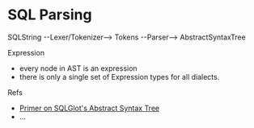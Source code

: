 # SQL Parsing

SQLString --Lexer/Tokenizer--> Tokens --Parser--> AbstractSyntaxTree

Expression
- every node in AST is an expression
- there is only a single set of Expression types for all dialects.


Refs
- [Primer on SQLGlot's Abstract Syntax Tree](https://github.com/tobymao/sqlglot/blob/main/posts/ast_primer.md)
- ...
